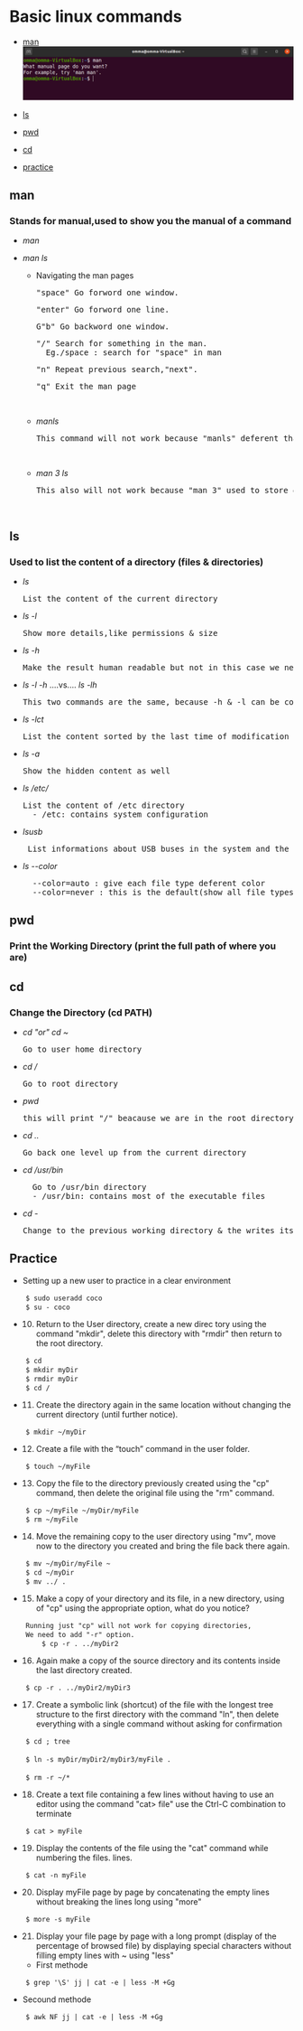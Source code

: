 # Basic linux commands

- [man](#man)
![](/images/1.png)
- [ls](#ls)

- [pwd](#pwd)

- [cd](#cd)

- [practice](#practice)


## man

### Stands for manual,used to show you the manual of a command

- *man*

- *man ls*
    + Navigating the man pages
        
    
        <pre>"space" Go forword one window.</pre>
        <pre>"enter" Go forword one line.</pre>

        <pre>G"b" Go backword one window.</pre>

        <pre>"/" Search for something in the man.
        Eg./space : search for "space" in man</pre>

        <pre>"n" Repeat previous search,"next".</pre>

        <pre>"q" Exit the man page</pre>
        </br>

    * *manls*
        <pre>This command will not work because "manls" deferent than "man ls"</pre>
        </br>

    * *man 3 ls*
        <pre>This also will not work because "man 3" used to store <em>C Standard library</em></pre>
        </br>

## ls

### Used to list the content of a directory (files & directories)

- *ls* 
    <pre>List the content of the current directory</pre>
- *ls -l*
    <pre>Show more details,like permissions & size</pre>
- *ls -h*
    <pre>Make the result human readable but not in this case we need to combined it with -l and -s, print sizes like 1K 234M 2G etc.</pre>
- *ls -l -h* ....vs.... *ls -lh*
    <pre>This two commands are the same, because -h & -l can be combined into one option -lh</pre>
- *ls -lct*
    <pre>List the content sorted by the last time of modification</pre>
- *ls -a*
    <pre>Show the hidden content as well</pre>     
- *ls /etc/*
    <pre>List the content of /etc directory
    - /etc: contains system configuration</pre> 
- *lsusb*
    <pre> List informations about USB buses in the system and the devices connected to them. /pre>  
- *ls --color*
    <pre>
    --color=auto : give each file type deferent color
    --color=never : this is the default(show all file types with the same color)</pre>            

## pwd

### Print the Working Directory (print the full path of where you are)

## cd

### Change the Directory (cd PATH)
- *cd* *"or"* *cd ~* 
    <pre>Go to user home directory</pre>   
- *cd /*
    <pre>Go to root directory</pre>   
- *pwd*
    <pre>this will print "/" beacause we are in the root directory</pre> 
- *cd ..*
    <pre>Go back one level up from the current directory</pre> 
- *cd /usr/bin*
    <pre>
    Go to /usr/bin directory
    - /usr/bin: contains most of the executable files</pre> 
- *cd -*
    <pre>Change to the previous working directory & the writes its name</pre>
## Practice
- Setting up a new user to practice in a clear environment
```
    $ sudo useradd coco
    $ su - coco
```
- 10. Return to the User directory, create a new direc
tory using the command 
"mkdir", delete this directory with "rmdir" then return to the root directory.
```
    $ cd
    $ mkdir myDir
    $ rmdir myDir
    $ cd /
```
- 11. Create the directory again in the same location without changing the current directory 
(until further notice). 
```
    $ mkdir ~/myDir
```
- 12. Create a file with the “touch” command in the user folder. 
```
    $ touch ~/myFile
```
- 13. Copy the file to the directory previously created using the "cp" command, 
then delete the original file using the "rm" command. 
```
    $ cp ~/myFile ~/myDir/myFile
    $ rm ~/myFile
```
- 14. Move the remaining copy to the user directory using "mv", move
now to the directory you created and bring the file back there again.
```
    $ mv ~/myDir/myFile ~
    $ cd ~/myDir
    $ mv ../ .
```
- 15. Make a copy of your directory and its file, in a new directory, using
of "cp" using the appropriate option, what do you notice?
```
    Running just "cp" will not work for copying directories,
    We need to add "-r" option.
        $ cp -r . ../myDir2
```
- 16. Again make a copy of the source directory and its contents inside the last
directory created.
```
    $ cp -r . ../myDir2/myDir3
```
- 17. Create a symbolic link (shortcut) of the file with the longest tree structure to
the first directory with the command "ln", then delete everything with a single command
without asking for confirmation
``` 
    $ cd ; tree

    $ ln -s myDir/myDir2/myDir3/myFile .

    $ rm -r ~/*
```
- 18. Create a text file containing a few lines without having to use an editor using the
command "cat> file" use the Ctrl-C combination to terminate
```
    $ cat > myFile 
```
- 19. Display the contents of the file using the "cat" command while numbering the files.
lines.
```
    $ cat -n myFile
```
- 20. Display myFile page by page by concatenating the empty lines without breaking the lines
long using "more"
```
    $ more -s myFile
```
- 21. Display your file page by page with a long prompt (display of the percentage of
browsed file) by displaying special characters without filling empty lines with ~
using "less"
    *  First methode
```
    $ grep '\S' jj | cat -e | less -M +Gg
```
*  Secound methode

```
    $ awk NF jj | cat -e | less -M +Gg
```
